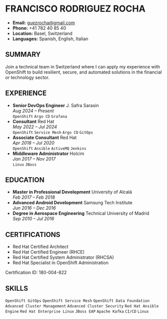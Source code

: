 # FRANCISCO RODRIGUEZ ROCHA

- **Email:** guezrocha@gmail.com
- **Phone:** +41 782 40 85 40
- **Location:** Basel, Switzerland
- **Languages:** Spanish, English, Italian

## SUMMARY

Join a technical team in Switzerland where I can apply my experience with OpenShift to build resilient, secure, and automated solutions in the financial or technology sector.

## EXPERIENCE

- **Senior DevOps Engineer** J. Safra Sarasin  
*Aug 2024 – Present*  
`OpenShift` `Argo CD` `Grafana`
- **Consultant** Red Hat  
*May 2022 – Jul 2024*  
`OpenShift` `Service Mesh` `Argo CD` `GitOps`
- **Associate Consultant** Red Hat  
*Apr 2018 – Jul 2020*  
`OpenShift` `Ansible` `ActiveMQ` `Jenkins`
- **Middleware Administrator** Holcim   
*Jan 2017 – Nov 2017*  
`Linux` `JBoss`

## EDUCATION

- **Master in Professional Development** University of Alcalá  
*Feb 2017 – Feb 2018*
- **Advanced Android Development** Samsung Tech Institute  
*Jun 2016 – Dec 2016*
- **Degree in Aerospace Engineering** Technical University of Madrid  
*Sep 2010 – Jul 2016*

## CERTIFICATIONS

- Red Hat Certified Architect
- Red Hat Certified Engineer (RHCE)
- Red Hat Certified System Administrator (RHCSA)
- Red Hat Specialist in OpenShift Administration

Certification ID: 180-004-822  

## SKILLS

`OpenShift GitOps` `OpenShift Service Mesh` `OpenShift Data Foundation` `Advanced Cluster Management` `Advanced Cluster Security` `Red Hat Ansible Engine` `Red Hat Enterprise Linux` `JBoss EAP` `Apache Kafka` `CI/CD` `Linux`

